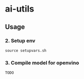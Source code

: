 # ai-utils
## Usage
### 2. Setup env
`source setupvars.sh`
### 3. Compile model for openvino
`TODO`
